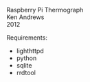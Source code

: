 Raspberry Pi Thermograph <br />
Ken Andrews <br />
2012 <br />

Requirements:<br />
<ul>
<li>lighthttpd</li>
<li>python</li>
<li>sqlite</li>
<li>rrdtool</li>
</ul>
